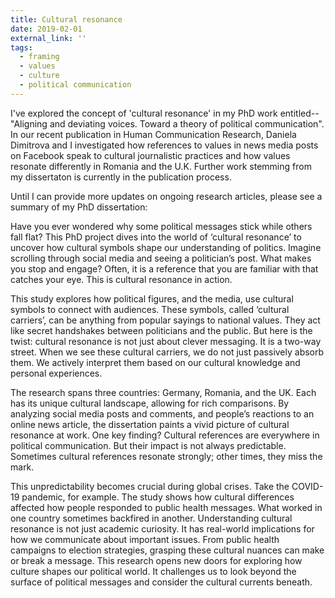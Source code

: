 ```yaml
---
title: Cultural resonance
date: 2019-02-01
external_link: ''
tags:
  - framing
  - values
  - culture
  - political communication
---
```


I've explored the concept of 'cultural resonance' in my PhD work entitled--"Aligning and deviating voices. Toward a theory of political communication". In our recent publication in Human Communication Research, Daniela Dimitrova and I investigated how references to values in news media posts on Facebook speak to cultural journalistic practices and how values resonate differently in Romania and the U.K. Further work stemming from my dissertaton is currently in the publication process.

Until I can provide more updates on ongoing research articles, please see a summary of my PhD dissertation:

Have you ever wondered why some political messages stick while others fall flat? This PhD project dives into the world of ‘cultural resonance’ to uncover how cultural symbols shape our understanding of politics. Imagine scrolling through social media and seeing a politician’s post. What makes you stop and engage? Often, it is a reference that you are familiar with that catches your eye. This is cultural resonance in action.

This study explores how political figures, and the media, use cultural symbols to connect with audiences. These symbols, called ‘cultural carriers’, can be anything from popular sayings to national values. They act like secret handshakes between politicians and the public. But here is the twist: cultural resonance is not just about clever messaging. It is a two-way street. When we see these cultural carriers, we do not just passively absorb them. We actively interpret them based on our cultural knowledge and personal experiences.

The research spans three countries: Germany, Romania, and the UK. Each has its unique cultural landscape, allowing for rich comparisons. By analyzing social media posts and comments, and people’s reactions to an online news article, the dissertation paints a vivid picture of cultural resonance at work. One key finding? Cultural references are everywhere in political communication. But their impact is not always predictable. Sometimes cultural references resonate strongly; other times, they miss the mark.

This unpredictability becomes crucial during global crises. Take the COVID-19 pandemic, for example. The study shows how cultural differences affected how people responded to public health messages. What worked in one country sometimes backfired in another. Understanding cultural resonance is not just academic curiosity. It has real-world implications for how we communicate about important issues. From public health campaigns to election strategies, grasping these cultural nuances can make or break a message. This research opens new doors for exploring how culture shapes our political world. It challenges us to look beyond the surface of political messages and consider the cultural currents beneath.

<!--more-->
